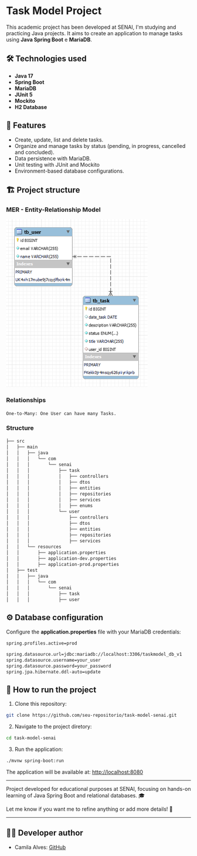 # Task Model Project

This academic project has been developed at SENAI, I'm studying and practicing Java projects.
It aims to create an application to manage tasks using **Java Spring Boot** e **MariaDB**.

## 🛠️ Technologies used
- **Java 17**
- **Spring Boot**
- **MariaDB**
- **JUnit 5**
- **Mockito**
- **H2 Database**

## 📂 Features
- Create, update, list and delete tasks.
- Organize and manage tasks by status (pending, in progress, cancelled and concluded).
- Data persistence with MariaDB.
- Unit testing with JUnit and Mockito
- Environment-based database configurations.

## 🏗️ Project structure

### MER - Entity-Relationship Model
![img_2.png](img_2.png)

### Relationships
`One-to-Many: One User can have many Tasks.`

### Structure
```
├── src
│   ├── main
│   │   ├── java
│   │   │   └── com
│   │   │       └── senai
│   │   │           ├── task
│   │   │           │   ├── controllers
│   │   │           │   ├── dtos
│   │   │           │   ├── entities
│   │   │           │   ├── repositories
│   │   │           │   ├── services
│   │   │           │   ├── enums
│   │   │           └── user
│   │   │               ├── controllers
│   │   │               ├── dtos
│   │   │               ├── entities
│   │   │               ├── repositories
│   │   │               ├── services
│   │   └── resources
│   │       ├── application.properties
│   │       ├── application-dev.properties
│   │       ├── application-prod.properties
│   ├── test
│   │   ├── java
│   │   │   └── com
│   │   │       └── senai
│   │   │           ├── task
│   │   │           ├── user
```

## ⚙️ Database configuration
Configure the **application.properties** file with your MariaDB credentials:

```properties 
spring.profiles.active=prod
```
```properties
spring.datasource.url=jdbc:mariadb://localhost:3306/taskmodel_db_v1
spring.datasource.username=your_user
spring.datasource.password=your_password
spring.jpa.hibernate.ddl-auto=update
```

## 🚀 How to run the project

1. Clone this repository:
```bash
git clone https://github.com/seu-repositorio/task-model-senai.git
```

2. Navigate to the project diretory:
```bash
cd task-model-senai
```

3. Run the application:
```bash
./mvnw spring-boot:run
```

The application will be available at: [http://localhost:8080](http://localhost:8080)

---

Project developed for educational purposes at SENAI, focusing on hands-on learning of Java Spring Boot and relational databases. 🎓

Let me know if you want me to refine anything or add more details! 🚀

---

## 👩‍💻 Developer author
* Camila Alves: [GitHub](https://github.com/alvescamila87)

